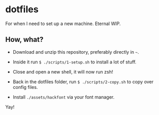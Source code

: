 # dotfiles

For when I need to set up a new machine.
Eternal WIP.

## How, what?

- Download and unzip this repository, preferably directly in `~`.

- Inside it run `$ ./scripts/1-setup.sh` to install a lot of stuff.

- Close and open a new shell, it will now run zsh!

- Back in the dotfiles folder, run `$ ./scripts/2-copy.sh` to copy over config files.

- Install `./assets/hackfont` via your font manager.

Yay!
